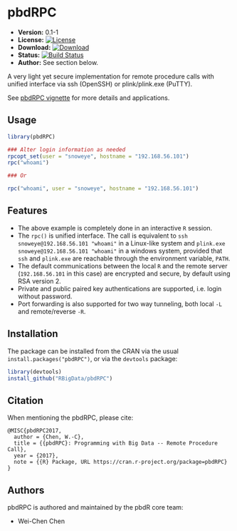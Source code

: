 # pbdRPC

* **Version:** 0.1-1
* **License:** [![License](http://img.shields.io/badge/license-MPL%202-orange.svg?style=flat)](https://www.mozilla.org/MPL/2.0/)
* **Download:** [![Download](http://cranlogs.r-pkg.org/badges/pbdRPC)](https://cran.r-project.org/package=pbdRPC)
* **Status:** [![Build Status](https://travis-ci.org/snoweye/pbdRPC.png)](https://travis-ci.org/snoweye/pbdRPC)
* **Author:** See section below.


A very light yet secure implementation for remote procedure calls with
unified interface via ssh (OpenSSH) or plink/plink.exe (PuTTY).

See [pbdRPC vignette](./inst/doc/pbdRPC-guide.pdf) for more details and
applications.


## Usage

```r
library(pbdRPC)

### Alter login information as needed
rpcopt_set(user = "snoweye", hostname = "192.168.56.101")
rpc("whoami")

### Or

rpc("whoami", user = "snoweye", hostname = "192.168.56.101")
```


## Features
- The above example is completely done in an interactive `R` session.
- The `rpc()` is unified interface. The call is equivalent to
  `ssh snoweye@192.168.56.101 "whoami"` in a Linux-like system and
  `plink.exe snoweye@192.168.56.101 "whoami"` in a windows system,
  provided that `ssh` and `plink.exe` are reachable through the
  environment variable, `PATH`.
- The default communications between the local `R` and the remote server
  (`192.168.56.101` in this case) are encrypted and secure, by default
  using RSA version 2.
- Private and public paired key authentications are supported,
  i.e. login without password.
- Port forwarding is also supported for two way tunneling, both
  local `-L` and remote/reverse `-R`.


## Installation

The package can be installed from the CRAN via the usual
`install.packages("pbdRPC")`, or via the `devtools` package:

```r
library(devtools)
install_github("RBigData/pbdRPC")
```


## Citation

When mentioning the pbdRPC, please cite:

```
@MISC{pbdRPC2017,
  author = {Chen, W.-C},
  title = {{pbdRPC}: Programming with Big Data -- Remote Procedure Call},
  year = {2017},
  note = {{R} Package, URL https://cran.r-project.org/package=pbdRPC}
}
```


## Authors

pbdRPC is authored and maintained by the pbdR core team:
* Wei-Chen Chen

